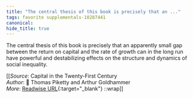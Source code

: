 ```yaml
---
title: "The central thesis of this book is precisely that an ..."
tags: favorite supplementals-10287441
canonical: 
hide_title: true
---
```


The central thesis of this book is precisely that an apparently small gap between the return on capital and the rate of growth can in the long run have powerful and destabilizing effects on the structure and dynamics of social inequality.


[[_Source_: Capital in the Twenty-First Century<br>
_Author_: 📕 Thomas Piketty and Arthur Goldhammer<br>
_More_: [Readwise URL](https://readwise.io/open/209712751){:target="_blank"}
::wrap]]